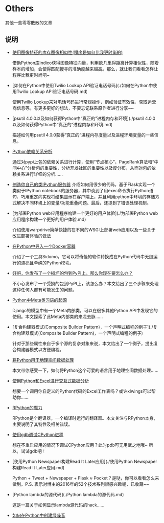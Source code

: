 # Others
其他一些零零散散的文章

## 说明
- [使用图像特征的库存图像相似性(程序是如何比我更时尚的)](./程序是如何比我更时尚的.md) 

    借助Python库indico获得图像特征向量，利用欧几里得距离计算相似性，随着样本的增加，会使得匹配搜寻的准确度越来越高。那么，就让我们看看怎样让程序比我更时尚吧~

- [如何在Python中使用Twilio Lookup API验证电话号码](./如何在Python中使用Twilio Lookup API验证电话号码.md)
    
    使用Twilio Lookup来对电话号码进行常规操作，例如验证有效性，获取运营商信息等。有更多更好的想法，不要忘记联系原作者进行分享~~


- [psutil 4.0.0以及如何获得Python中“真正的”进程内存和环境](./psutil 4.0.0以及如何获得Python中“真正的”进程内存和环境.md) 
    
    描述如何用psutil 4.0.0获得“真正的”进程内存度量以及进程环境变量的一些信息。

- [Python依赖关系分析](./Python依赖关系分析.md) 
 
    通过对pypi上包的依赖关系进行计算，使用“节点核心”，PageRank算法和“中间中心”分析包的重要性，分析开发社区的重要性以及度分布，从而对包的依赖关系进行详细的分析……

- [创造你自己的类IPython服务器](./创造你自己的类IPython服务器.md) 
    介绍如何用很少的代码，基于Flask实现一个类似于IPython notebook的服务器，其中谈到了用exec命令执行Python语句，巧用重定向实现将结果显示在客户端上，并且利用python中环境的存储方式解决不同环境上的变量/功能重叠问题。最后，还提到了错误处理机制。

- [为部署Python web应用程序构建一个更好的用户体验](./为部署Python web应用程序构建一个更好的用户体验.md)

    介绍使用warpdrive简单快捷的在不同的WSGI上部署web应用以及一些关于改进部署体验的做法

- [在Python中导入一个Docker容器](./在Python中导入一个Docker容器.md)

    介绍了一个工具Sidomo，它可以将奇怪的软件转换成在Python代码中无缝运行的漂亮且单纯的Python模块。

- [好吧，你发布了一个损坏的包到PyPI上。那么你现在要怎么办？](./好吧，你发布了一个损坏的包到PyPI上。那么你现在要怎么办？.md)
    
    不小心发布了一个受损的包到PyPI上，该怎么办？本文给出了三个步骤来处理这种任何人都有可能发生的问题。

- [Python中Meta类习语的起源](./Python中Meta类习语的起源.md)

    Django的模型中有一个Meta内部类，可以在很多其他Python API中发现它的使用。本文探索了此Meta内部类的来龙去脉……


- [复合构建器模式(Composite Builder Pattern)，一个声明式编程的例子](./复合构建器模式(Composite Builder Pattern)，一个声明式编程的例子)
    
    针对于那些属性来自于多个源的复杂对象来说，本文给出了一个例子，提出复合构建器模式以方便编程。

- [将Python用于地理空间数据处理](./将Python用于地理空间数据处理.md)
    
    本文带你感受一下，如何将Python这个可爱的语言用于地理空间数据处理……

- [使用Python和Excel进行交互式数据分析](./使用Python和Excel进行交互式数据分析.md)

    想要一个调用你自定义的Python代码的Excel工作表吗？或许xlwings可以帮助你……

- [RPython的魔力](./RPython的魔力.md)

    RPython是个翻译器，一个编译时运行的翻译器。本文关注与RPython本身，主要说明了其特性及相关错误。


- [使用gdb调试CPython进程](./使用gdb调试CPython进程.md)

    想在不重启应用的情况下调试CPython应用？此时pdb可无用武之地哦~ 所以，试试gdb吧！

- [使用Python Newspaper构建Read It Later应用](./使用Python Newspaper构建Read It Later应用.md)

    Python + Tweet + Newspaper + Flask ≈ Pocket？是哒，你可以看看怎么来做到。P.S. 表示对博主的2016年的52个技术系列很感兴趣呢，已收藏~~

- [Python lambda的源代码](./Python lambda的源代码.md)

    这是一篇关于如何显示lambda源代码的hack……


- [如何在Python中创建绿噪音](./如何在Python中创建绿噪音.md)
